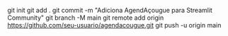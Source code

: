 git init
git add .
git commit -m "Adiciona AgendAçougue para Streamlit Community"
git branch -M main
git remote add origin https://github.com/seu-usuario/agendacougue.git
git push -u origin main
